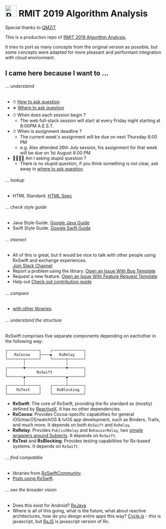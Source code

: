 <img src="https://www.rmit.edu.au/content/dam/rmit-ui/logo/rmit-logo@2x.png" alt="RMIT 2019" width="36" height="36"> RMIT 2019 Algorithm Analysis
======================================

Special thanks to [QMZiT](https://qmz.com.au) 

This is a production repo of [RMIT 2019 Algorithm Analysis](http://www1.rmit.edu.au/courses/004302).

It tries to port as many concepts from the original version as possible, but some concepts were adapted for more pleasant and performant integration with cloud environment.

## I came here because I want to ...

###### ... understand

* ⏱ [How to ask question](http://www.catb.org/~esr/faqs/smart-questions.html)
* ✈️ [Where to ask question](https://github.com/pigfly/RMIT_Algorithm_Analysis/issues)
* ⏱ When does each session begin ?
    * The web full-stack session will start at every Friday night starting at 8:00PM A.E.S.T.
* ⏱ When is assignment deadline ? 
    * The current week's assignment will be due on next Thursday 8:00 PM
    * e.g. Alex attended 26th July session, his assignment for that week will be due on 1st August 8:00 PM 
* 👨‍💻👩‍💻 Am I asking stupid question ?
    * There is no stupid question, if you think something is not clear, ask away in [where to ask question](https://github.com/pigfly/RMIT_Algorithm_Analysis/issues)

###### ... lookup

* HTML Standard. [HTML Spec](https://html.spec.whatwg.org/)

###### ... check style guide

* Java Style Guide. [Google Java Guide](https://google.github.io/styleguide/javaguide.html)
* Swift Style Guide. [Google Swift Guide](https://google.github.io/swift/)

###### ... interact

* All of this is great, but it would be nice to talk with other people using RxSwift and exchange experiences. <br />[Join Slack Channel](http://slack.rxswift.org)
* Report a problem using the library. [Open an Issue With Bug Template](.github/ISSUE_TEMPLATE.md)
* Request a new feature. [Open an Issue With Feature Request Template](Documentation/NewFeatureRequestTemplate.md)
* Help out [Check out contribution guide](CONTRIBUTING.md)

###### ... compare

* [with other libraries](Documentation/ComparisonWithOtherLibraries.md).

###### ... understand the structure

RxSwift comprises five separate components depending on eachother in the following way:

```none
┌──────────────┐    ┌──────────────┐
│   RxCocoa    ├────▶   RxRelay    │
└───────┬──────┘    └──────┬───────┘
        │                  │        
┌───────▼──────────────────▼───────┐
│             RxSwift              │
└───────▲──────────────────▲───────┘
        │                  │        
┌───────┴──────┐    ┌──────┴───────┐
│    RxTest    │    │  RxBlocking  │
└──────────────┘    └──────────────┘
```

* **RxSwift**: The core of RxSwift, providing the Rx standard as (mostly) defined by [ReactiveX](https://reactivex.io). It has no other dependencies.
* **RxCocoa**: Provides Cocoa-specific capabilities for general iOS/macOS/watchOS & tvOS app development, such as Binders, Traits, and much more. It depends on both `RxSwift` and `RxRelay`.
* **RxRelay**: Provides `PublishRelay` and `BehaviorRelay`, two [simple wrappers around Subjects](https://github.com/ReactiveX/RxSwift/blob/master/Documentation/Subjects.md#relays). It depends on `RxSwift`. 
* **RxTest** and **RxBlocking**: Provides testing capabilities for Rx-based systems. It depends on `RxSwift`.

###### ... find compatible

* libraries from [RxSwiftCommunity](https://github.com/RxSwiftCommunity).
* [Pods using RxSwift](https://cocoapods.org/?q=uses%3Arxswift).

###### ... see the broader vision

* Does this exist for Android? [RxJava](https://github.com/ReactiveX/RxJava)
* Where is all of this going, what is the future, what about reactive architectures, how do you design entire apps this way? [Cycle.js](https://github.com/cyclejs/cycle-core) - this is javascript, but [RxJS](https://github.com/Reactive-Extensions/RxJS) is javascript version of Rx.




